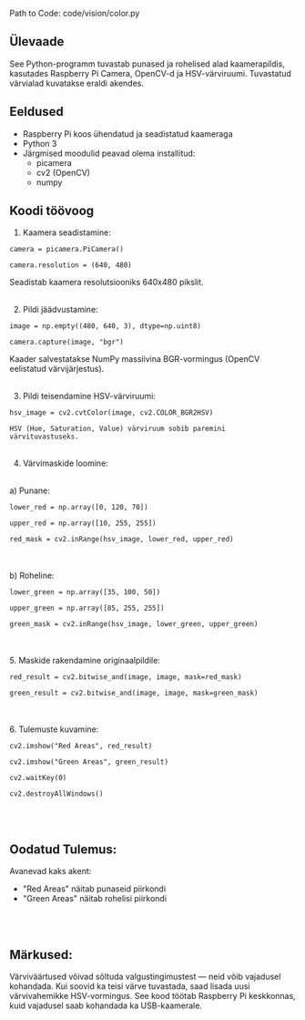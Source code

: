 Path to Code: code/vision/color.py 

## Ülevaade 
See Python-programm tuvastab punased ja rohelised alad kaamerapildis, kasutades Raspberry Pi Camera, OpenCV-d ja HSV-värviruumi. Tuvastatud värvialad kuvatakse eraldi akendes. 


## Eeldused

- Raspberry Pi koos ühendatud ja seadistatud kaameraga
- Python 3 
- Järgmised moodulid peavad olema installitud: 
  -  picamera 
  - cv2 (OpenCV) 
  - numpy 

## Koodi töövoog 
1. Kaamera seadistamine: 

`camera = picamera.PiCamera()`

`camera.resolution = (640, 480)`


Seadistab kaamera resolutsiooniks 640x480 pikslit. 
<br/><br/>


2. Pildi jäädvustamine: 

`image = np.empty((480, 640, 3), dtype=np.uint8)`

`camera.capture(image, "bgr")`


Kaader salvestatakse NumPy massiivina BGR-vormingus (OpenCV eelistatud värvijärjestus). 
<br/><br/>


3. Pildi teisendamine HSV-värviruumi: 

`hsv_image = cv2.cvtColor(image, cv2.COLOR_BGR2HSV)`

`HSV (Hue, Saturation, Value) värviruum sobib paremini värvituvastuseks.`
<br/><br/>

4. Värvimaskide loomine:
<br/><br/>

a) Punane: 

`lower_red = np.array([0, 120, 70])`

`upper_red = np.array([10, 255, 255])`

`red_mask = cv2.inRange(hsv_image, lower_red, upper_red)`

<br/><br/>
b) Roheline: 

`lower_green = np.array([35, 100, 50])`

`upper_green = np.array([85, 255, 255])`

`green_mask = cv2.inRange(hsv_image, lower_green, upper_green)`
 
<br/><br/>
5. Maskide rakendamine originaalpildile: 

`red_result = cv2.bitwise_and(image, image, mask=red_mask)`

`green_result = cv2.bitwise_and(image, image, mask=green_mask)`

<br/><br/>
6. Tulemuste kuvamine: 

`cv2.imshow("Red Areas", red_result)`

`cv2.imshow("Green Areas", green_result)`

`cv2.waitKey(0)`

`cv2.destroyAllWindows()`

<br/><br/>
## Oodatud Tulemus:
Avanevad kaks akent: 
- "Red Areas" näitab punaseid piirkondi 
- "Green Areas" näitab rohelisi piirkondi 

<br/><br/>
## Märkused:

Värviväärtused võivad sõltuda valgustingimustest — neid võib vajadusel kohandada. 
Kui soovid ka teisi värve tuvastada, saad lisada uusi värvivahemikke HSV-vormingus. 
See kood töötab Raspberry Pi keskkonnas, kuid vajadusel saab kohandada ka USB-kaamerale. 
